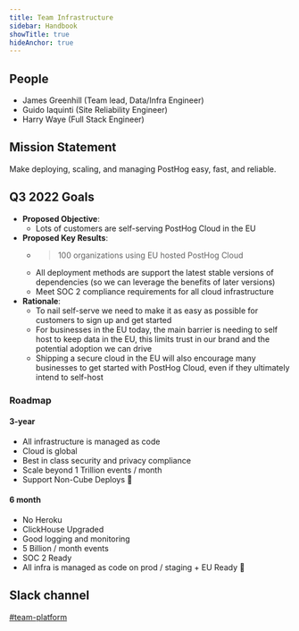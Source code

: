 ```yaml
---
title: Team Infrastructure
sidebar: Handbook
showTitle: true
hideAnchor: true
---
```


## People

- James Greenhill (Team lead, Data/Infra Engineer)
- Guido Iaquinti (Site Reliability Engineer)
- Harry Waye (Full Stack Engineer)

## Mission Statement
Make deploying, scaling, and managing PostHog easy, fast, and reliable.

## Q3 2022 Goals
* **Proposed Objective**:
    * Lots of customers are self-serving PostHog Cloud in the EU
* **Proposed Key Results**:
    * >100 organizations using EU hosted PostHog Cloud
    * All deployment methods are support the latest stable versions of dependencies (so we can leverage the benefits of later versions)
    * Meet SOC 2 compliance requirements for all cloud infrastructure
* **Rationale**:
    * To nail self-serve we need to make it as easy as possible for customers to sign up and get started
    * For businesses in the EU today, the main barrier is needing to self host to keep data in the EU, this limits trust in our brand and the potential adoption we can drive
    * Shipping a secure cloud in the EU will also encourage many businesses to get started with PostHog Cloud, even if they ultimately intend to self-host
  
### Roadmap

#### 3-year

- All infrastructure is managed as code
- Cloud is global
- Best in class security and privacy compliance
- Scale beyond 1 Trillion events / month
- Support Non-Cube Deploys 🤖

#### 6 month

- No Heroku
- ClickHouse Upgraded
- Good logging and monitoring
- 5 Billion / month events
- SOC 2 Ready
- All infra is managed as code on prod / staging + EU Ready 🎈

## Slack channel

[#team-platform](https://posthog.slack.com/archives/C01MM7VT7MG)
